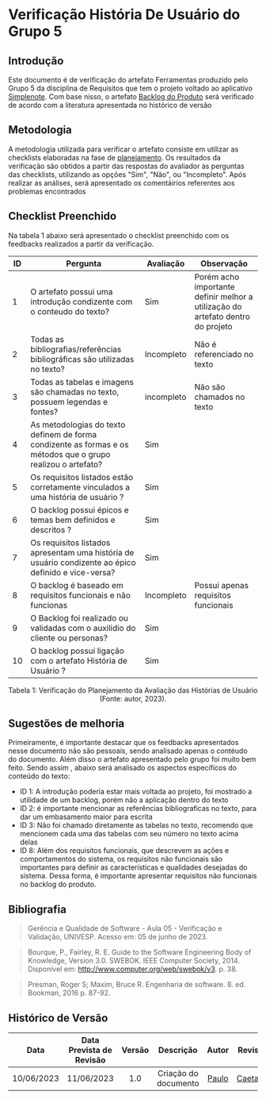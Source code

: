 # Verificação História De Usuário do Grupo 5

## Introdução
Este documento é de verificação do artefato Ferramentas produzido pelo Grupo 5 da disciplina de Requisitos que tem o projeto voltado ao aplicativo [Simplenote](https://requisitos-de-software.github.io/2023.1-Simplenote/). Com base nisso, o artefato [Backlog do Produto](https://requisitos-de-software.github.io/2023.1-Simplenote/modelagem/agil/backlog/)  será verificado de acordo com a literatura apresentada no histórico de versão


## Metodologia 

A metodologia utilizada para verificar o artefato consiste em utilizar as checklists elaboradas na fase de [planejamento](../Ponto4/Planejamento_verificacao_ponto4.md). Os resultados da verificação são obtidos a partir das respostas do avaliador às perguntas das checklists, utilizando as opções "Sim", "Não", ou "Incompleto". Após realizar as análises, será apresentado os comentáirios referentes aos problemas encontrados

## Checklist Preenchido

Na tabela 1 abaixo será apresentado o checklist preenchido com os feedbacks realizados a partir da verificação.


| ID | Pergunta | Avaliação |Observação|
|----|----------------------------------------------------------------------------------------------------------|----------|-------------|
| 1 | O artefato possui uma introdução condizente com o conteudo do texto? | Sim |Porém acho importante definir melhor a utilização do artefato dentro do projeto |
| 2 | Todas as bibliografias/referências bibliográficas são utilizadas no texto? | Incompleto | Não é referenciado no texto| 
| 3 | Todas as tabelas e imagens são chamadas no texto, possuem legendas e fontes? | incompleto|Não são chamados no texto |
| 4 | As metodologias do texto definem de forma condizente  as formas e os métodos que o grupo realizou o artefato? | Sim |  |
| 5 |Os requisitos listados estão corretamente vinculados a uma história de usuário ? |Sim | |
| 6| O backlog possui épicos e temas bem definidos e descritos ? | Sim  |  |
| 7 | Os requisitos listados apresentam uma história de usuário condizente ao épico definido e vice-versa? | Sim | |
| 8 | O backlog é baseado em  requisitos funcionais e não funcionas | Incompleto | Possui apenas requisitos funcionais|
| 9 |O Backlog foi realizado ou validadas com o auxilidio do cliente ou personas? | Sim | |
| 10 | O backlog possui ligação  com o artefato História de Usuário ? | Sim | |


<center>

Tabela 1: Verificação do Planejamento da Avaliação das Histórias de Usuário (Fonte: autor, 2023).

</center>

## Sugestões de melhoria

Primeiramente, é importante destacar que os feedbacks apresentados nesse documento não são pessoais, sendo analisado apenas o contéudo do documento. Além disso o artefato apresentado pelo grupo foi muito bem feito.
 Sendo assim , abaixo será analisado os aspectos específicos do conteúdo do texto:
 
 - ID 1: A introdução poderia estar mais voltada ao projeto, foi mostrado a utilidade de um backlog, porém não a aplicação dentro do texto
 - ID 2: é importante mencionar as referências bibliograficas no texto, para dar um embasamento maior para  escrita
 - ID 3: Não foi chamado  diretamente as tabelas no texto, recomendo que mencionem cada uma das tabelas com seu número no texto acima delas
 - ID 8: Além dos requisitos funcionais, que descrevem as ações e comportamentos do sistema, os requisitos não funcionais são importantes para definir as características e qualidades desejadas do sistema. Dessa forma, é importante apresentar requisitos não funcionais no backlog do produto.



## Bibliografia
>Gerência e Qualidade de Software - Aula 05 - Verificação e Validação, UNIVESP. Acesso em: 05 de junho de 2023.

>Bourque, P., Fairley, R. E. Guide to the Software Engineering Body of Knowledge, Version 3.0. SWEBOK. IEEE Computer Society, 2014. Disponível em: http://www.computer.org/web/swebok/v3. p. 38.

>Presman, Roger S; Maxim, Bruce R. Engenharia de software. 8. ed. Bookman, 2016 p. 87-92.

## Histórico de Versão
| Data | Data Prevista de Revisão | Versão | Descrição | Autor | Revisor |
| :--------: | :----------------------: | :----: | :------------------: | :----------------------------------------------------------------------------------------------------------------------------------: | :---------------------------------: |
| 10/06/2023 | 11/06/2023 | 1.0 | Criação do documento | [Paulo](https://github.com/PauloVictorFS) | [Caetano](https://github.com/caeslucio)| 